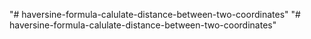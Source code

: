 "# haversine-formula-calulate-distance-between-two-coordinates" 
"# haversine-formula-calulate-distance-between-two-coordinates" 
